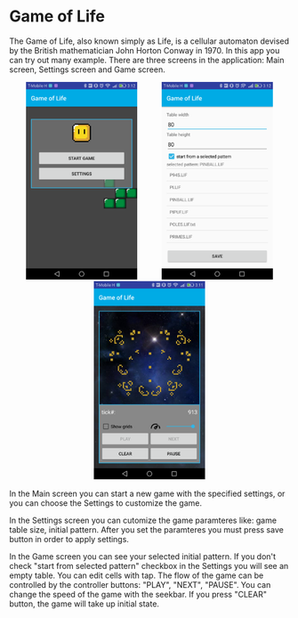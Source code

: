 Game of Life
====
<p>
The Game of Life, also known simply as Life, is a cellular automaton devised by the British mathematician John Horton Conway in 1970. In this app you can try out many example. 
There are three screens in the application: Main screen, Settings screen and Game screen.
</p>
<p/>
<div align="center" margin-bottom="60">
    <img src="https://github.com/bodaiboka/life/blob/master/screenshots/main.png" width="200" hspace="20"/>
    <img src="https://github.com/bodaiboka/life/blob/master/screenshots/settings.png" width="200" hspace="20"/>
    <img src="https://github.com/bodaiboka/life/blob/master/screenshots/game.png" width="200" hspace="20"/>
</div>
<p/>
<p >In the Main screen you can start a new game with the specified settings, or you can choose the Settings to customize the game. </p>
<p >In the Settings screen you can cutomize the game paramteres like: game table size, initial pattern. After you set the paramteres you must press save button in order to apply settings.</p>
<p >In the Game screen you can see your selected initial pattern. If you don't check "start from selected pattern" checkbox in the Settings you will see an empty table. You can edit cells with tap. The flow of the game can be controlled by the controller buttons: "PLAY", "NEXT", "PAUSE". You can change the speed of the game with the seekbar. If you press "CLEAR" button, the game will take up initial state.</p>
